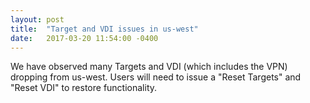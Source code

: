 ```yaml
---
layout: post
title:  "Target and VDI issues in us-west"
date:   2017-03-20 11:54:00 -0400
---
```


We have observed many Targets and VDI (which includes the VPN) dropping from us-west. Users will need to issue a "Reset Targets" and "Reset VDI" to restore functionality.
